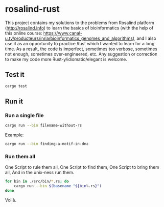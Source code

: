 
# rosalind-rust

This project contains my solutions to the problems from Rosalind platform (http://rosalind.info) to learn the basics of bioinformatics (with the help of this online course: https://www.canal-u.tv/producteurs/inria/bioinformatics_genomes_and_algorithms), and I also use it as an opportunity to practice Rust which I wanted to learn for a long time. As a result, the code is imperfect, sometimes too verbose, sometimes not enough, sometimes over-engineered, etc. Any suggestion or correction to make my code more Rust-y/idiomatic/elegant is welcome.

## Test it

```bash
cargo test
```

## Run it

### Run a single file

```bash
cargo run --bin filename-without-rs
```

Example:

```bash
cargo run --bin finding-a-motif-in-dna
```

### Run them all

One Script to rule them all,
One Script to find them,
One Script to bring them all,
And in the unix-ness run them.

```bash
for bin in ./src/bin/*.rs; do
	cargo run --bin $(basename "${bin%.rs}")
done
```

Voilà.
